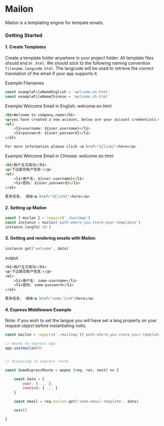 # Mailon

Mailon is a templating engine for tempate emails. 

### Getting Started

#### 1. Create Templates
Create a template folder anywhere in your project folder. All template files should end in <code>.html</code>. We should stick to the following naming convention <code>filename.langcode.html</code>. The langcode will be used to retrieve the correct translation of the email if your app supports it. 

Example Filenames
```js
const exampleFileNameEnglish = 'welcome.en.html'
const exampleFileNameChinese = 'welcome.zh.html'
```

Example Welcome Email in English: welcome.en.html

```html
<h1>Welcome to company.name</h1>
<p>you have created a new account, below are your account credentials:</p>
<ul>
    <li>username: ${user.username}</li>
    <li>password: ${user.password}</li>
</ul>

For more information please click <a href="${link}">here</a>
```

Example Welcome Email in Chinese: welcome.en.html

```html
<h1>账户主次成功</h1>
<p>下边是您账户信息:</p>
<ul>
    <li>用户名: ${user.username}</li>
    <li>密码: ${user.password}</li>
</ul>

更多信息， 请按<a href="${link}">here</a>
```

#### 2. Setting up Mailon
```js
const { mailon } = require('./mailmap')
const instance = mailon('path-where-you-store-your-templates')
instance.langTo('zh')
```

#### 3. Getting and rendering emails with Mailon
```js
instance.get('welcome', data)
```

output

```html
<h1>账户主次成功</h1>
<p>下边是您账户信息:</p>
<ul>
    <li>用户名: some-username</li>
    <li>密码: some-password</li>
</ul>

更多信息， 请按<a href="some-link">here</a>
```

#### 4. Express Middleware Example
Note: if you wish to set the langue you will have set a lang property on your request object before instantiating notis.

```js
const mailon = require('./mailmap')('path-where-you-store-your-templates')

// mount to express app
app.use(mailon())


// accessing in express route

const SomeExpressRoute = async (req, res, next) => {

    const data = {
        user: { ... },
        invoice: { ... }
    }

    const email = req.mailon.get('some-email-template', data)

    next()

}
```
